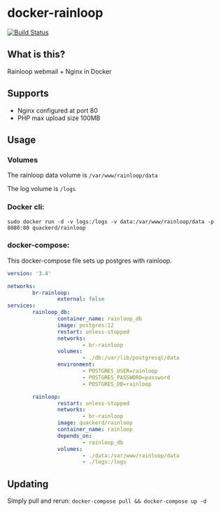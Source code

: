 # docker-rainloop
[![Build Status](https://ci.quacker.org/api/badges/d/docker-rainloop/status.svg)](https://ci.quacker.org/d/docker-rainloop)

## What is this?
Rainloop webmail + Nginx in Docker

## Supports
- Nginx configured at port 80
- PHP max upload size 100MB

## Usage
### Volumes
The rainloop data volume is `/var/www/rainloop/data`

The log volume is `/logs`

### Docker cli:
`sudo docker run -d -v logs:/logs -v data:/var/www/rainloop/data -p 8080:80 quackerd/rainloop`
### docker-compose:
This docker-compose file sets up postgres with rainloop.
```yaml
version: '3.4'

networks:
        br-rainloop:
                external: false
services:
        rainloop_db:
                container_name: rainloop_db
                image: postgres:12
                restart: unless-stopped
                networks:
                        - br-rainloop
                volumes:
                        - ./db:/var/lib/postgresql/data
                environment:
                        - POSTGRES_USER=rainloop
                        - POSTGRES_PASSWORD=password
                        - POSTGRES_DB=rainloop

        rainloop:
                restart: unless-stopped
                networks: 
                        - br-rainloop
                image: quackerd/rainloop
                container_name: rainloop
                depends_on:
                        - rainloop_db
                volumes:
                        - ./data:/var/www/rainloop/data
                        - ./logs:/logs

```

## Updating
Simply pull and rerun: `docker-compose pull && docker-compose up -d`